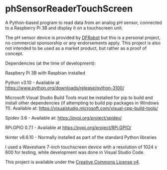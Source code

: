 # phSensorReaderTouchScreen
A Python-based program to read data from an analog pH sensor, connected to a Raspberry Pi 3B and display it on a touchscreen unit.

The pH sensor device is provided by [DFRobot](https://community.dfrobot.com/makelog-308045.html) but this is a personal project, no commercial sponsorship or any endorsements apply. This project is also not intended to be used as a market product, but rather as a proof of concept.

Dependencies (at the time of development):

Raspbery Pi 3B with Raspbian installed

Python v3.10 - Available at https://www.python.org/downloads/release/python-3100/

Microsoft Visual Studio Build Tools must be installed for pip to build and install other dependencies (if attempting to build pip packages in Windows 11). Available at: https://visualstudio.microsoft.com/visual-cpp-build-tools/

Spidev 3.6 - Available at: https://pypi.org/project/spidev/

RPi.GPIO 0.7.1 - Available at https://pypi.org/project/RPi.GPIO/

tkinter v8.6.10 - Normally installed as part of the standard Python libraries

I used a Waveshare 7-inch touchscreen device with a resolution of 1024 x 600 for testing, while development was done in Visual Studio Code.

This project is available under the [Creative Commons License v4](https://creativecommons.org/licenses/by/4.0/).
